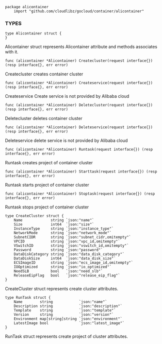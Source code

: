 ```
package alicontainer
    import "github.com/cloudlibz/gocloud/container/alicontainer"
```

### TYPES

```
type Alicontainer struct {
}
```
Alicontainer struct represents Alicontainer attribute and methods associates with it.

```
func (alicontainer *Alicontainer) Createcluster(request interface{}) (resp interface{}, err error)
```
Createcluster creates container cluster

```
func (alicontainer *Alicontainer) Createservice(request interface{}) (resp interface{}, err error)
```
Createservice Create service is not provided by Alibaba cloud

```
func (alicontainer *Alicontainer) Deletecluster(request interface{}) (resp interface{}, err error)
```
Deletecluster deletes container cluster

```
func (alicontainer *Alicontainer) Deleteservice(request interface{}) (resp interface{}, err error)
```
Deleteservice delete service is not provided by Alibaba cloud

```
func (alicontainer *Alicontainer) Runtask(request interface{}) (resp interface{}, err error)
```
Runtask creates project of container cluster

```
func (alicontainer *Alicontainer) Starttask(request interface{}) (resp interface{}, err error)
```
Runtask starts project of container cluster

```
func (alicontainer *Alicontainer) Stoptask(request interface{}) (resp interface{}, err error)
```
Runtask stops project of container cluster

```
type CreateCluster struct {
    Name             string `json:"name"`
    Size             int64  `json:"size"`
    InstanceType     string `json:"instance_type"`
    NetworkMode      string `json:"network_mode"`
    SubnetCIDR       string `json:"subnet_cidr,omitempty"`
    VPCID            string `json:"vpc_id,omitempty"`
    VSwitchID        string `json:"vswitch_id,omitempty"`
    Password         string `json:"password"`
    DataDiskCategory string `json:"data_disk_category"`
    DataDiskSize     int64  `json:"data_disk_size"`
    ECSImageID       string `json:"ecs_image_id,omitempty"`
    IOOptimized      string `json:"io_optimized"`
    NeedSLB          bool   `json:"need_slb"`
    ReleaseEipFlag   bool   `json:"release_eip_flag"`
}
```
CreateCluster struct represents create cluster attributes.

```
type RunTask struct {
    Name        string            `json:"name"`
    Description string            `json:"description"`
    Template    string            `json:"template"`
    Version     string            `json:"version"`
    Environment map[string]string `json:"environment"`
    LatestImage bool              `json:"latest_image"`
}
```
RunTask struct represents create project of cluster attributes.
